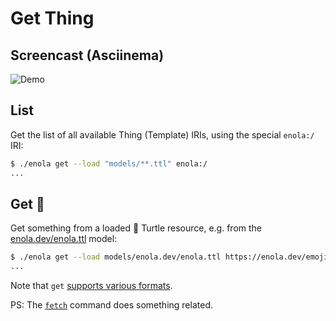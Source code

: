<!--
    SPDX-License-Identifier: Apache-2.0

    Copyright 2023-2025 The Enola <https://enola.dev> Authors

    Licensed under the Apache License, Version 2.0 (the "License");
    you may not use this file except in compliance with the License.
    You may obtain a copy of the License at

        https://www.apache.org/licenses/LICENSE-2.0

    Unless required by applicable law or agreed to in writing, software
    distributed under the License is distributed on an "AS IS" BASIS,
    WITHOUT WARRANTIES OR CONDITIONS OF ANY KIND, either express or implied.
    See the License for the specific language governing permissions and
    limitations under the License.
-->

# Get Thing

## Screencast (Asciinema)

![Demo](script.svg)

## List

Get the list of all available Thing (Template) IRIs, using the special `enola:/` IRI:

```bash cd ../.././..
$ ./enola get --load "models/**.ttl" enola:/
...
```

## Get 🐢

Get something from a loaded 🐢 Turtle resource, e.g. from the [enola.dev/enola.ttl](../../models/enola.dev/enola.ttl) model:

```bash cd ../.././..
$ ./enola get --load models/enola.dev/enola.ttl https://enola.dev/emoji | head --lines=3
...
```

Note that `get` [supports various formats](../help/index.md#get).

PS: The [`fetch`](../fetch/index.md) command does something related.
